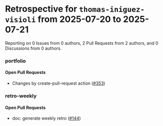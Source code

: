 # Retrospective for `thomas-iniguez-visioli` from 2025-07-20 to 2025-07-21

Reporting on 0 Issues from 0 authors, 2 Pull Requests from 2 authors, and 0 Discussions from 0 authors.


### portfolio

#### Open Pull Requests

- Changes by create-pull-request action ([#353](https://github.com/thomas-iniguez-visioli/portfolio/pull/353))

### retro-weekly

#### Open Pull Requests

- doc: generate weekly retro ([#144](https://github.com/thomas-iniguez-visioli/retro-weekly/pull/144))